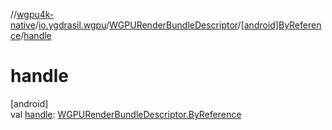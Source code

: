 //[wgpu4k-native](../../../../index.md)/[io.ygdrasil.wgpu](../../index.md)/[WGPURenderBundleDescriptor](../index.md)/[[android]ByReference](index.md)/[handle](handle.md)

# handle

[android]\
val [handle](handle.md): [WGPURenderBundleDescriptor.ByReference](../../../io.ygdrasil.wgpu.android/-w-g-p-u-render-bundle-descriptor/-by-reference/index.md)